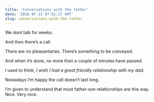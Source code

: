 ```yaml
---
title: 'Conversations with the father'
date: '2016-07-22 07:51:27 GMT'
slug: conversations-with-the-father
---
```

We dont talk for weeks.

And then there’s a call.

There are no pleasantaries. There’s something to be conveyed.

And when it’s done, no more than a couple of minutes have passed.

I used to think, _I wish I had a great friendly relationship with my dad_.

Nowadays I’m happy the call doesn’t last long.

I’m given to understand that most father-son relationships are this way. Nice. Very nice.